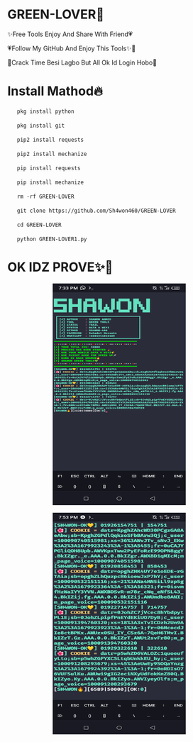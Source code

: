 # GREEN-LOVER💚

✨Free Tools Enjoy And Share With Friend💗

💗Follow My GitHub And Enjoy This Tools✨🌝

💛Crack Time Besi Lagbo But All Ok Id Login Hobo🌺

# Install Mathod🔥

       pkg install python

       pkg install git

       pip2 install requests

       pip2 install mechanize

       pip install requests

       pip install mechanize

       rm -rf GREEN-LOVER

       git clone https://github.com/Sh4won460/GREEN-LOVER

       cd GREEN-LOVER

       python GREEN-LOVER1.py


# OK IDZ PROVE✨🌺

<p align="center">
<img src='Screenshot_20230327-193355.png' style="height:500px;width:300px;" >
</p>

<p align="center">
<img src='Screenshot_20230327-195342.png' style="height:500px;width:300px;" >
</p>
